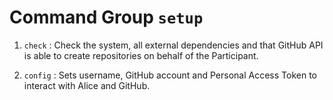 # Command Group `setup`

  1. `check` : Check the system, all external dependencies and that GitHub
     API is able to create repositories on behalf of the Participant.

  1. `config` : Sets username, GitHub account and Personal Access Token to
     interact with Alice and GitHub.

